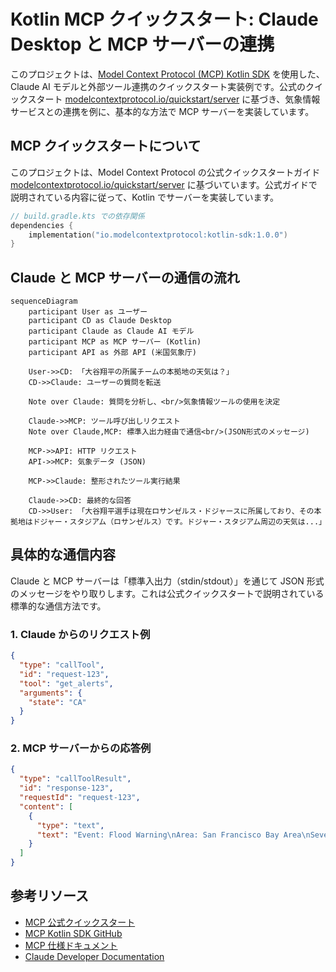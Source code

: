 # Kotlin MCP クイックスタート: Claude Desktop と MCP サーバーの連携

このプロジェクトは、[Model Context Protocol (MCP) Kotlin SDK](https://github.com/modelcontextprotocol/kotlin-sdk) を使用した、Claude AI モデルと外部ツール連携のクイックスタート実装例です。公式のクイックスタート [modelcontextprotocol.io/quickstart/server](https://modelcontextprotocol.io/quickstart/server) に基づき、気象情報サービスとの連携を例に、基本的な方法で MCP サーバーを実装しています。

## MCP クイックスタートについて

このプロジェクトは、Model Context Protocol の公式クイックスタートガイド [modelcontextprotocol.io/quickstart/server](https://modelcontextprotocol.io/quickstart/server) に基づいています。公式ガイドで説明されている内容に従って、Kotlin でサーバーを実装しています。

```kotlin
// build.gradle.kts での依存関係
dependencies {
    implementation("io.modelcontextprotocol:kotlin-sdk:1.0.0")
}
```

## Claude と MCP サーバーの通信の流れ

```mermaid
sequenceDiagram
    participant User as ユーザー
    participant CD as Claude Desktop
    participant Claude as Claude AI モデル
    participant MCP as MCP サーバー (Kotlin)
    participant API as 外部 API (米国気象庁)
    
    User->>CD: 「大谷翔平の所属チームの本拠地の天気は？」
    CD->>Claude: ユーザーの質問を転送
    
    Note over Claude: 質問を分析し、<br/>気象情報ツールの使用を決定
    
    Claude->>MCP: ツール呼び出しリクエスト
    Note over Claude,MCP: 標準入出力経由で通信<br/>(JSON形式のメッセージ)
    
    MCP->>API: HTTP リクエスト
    API->>MCP: 気象データ (JSON)
    
    MCP->>Claude: 整形されたツール実行結果
    
    Claude->>CD: 最終的な回答
    CD->>User: 「大谷翔平選手は現在ロサンゼルス・ドジャースに所属しており、その本拠地はドジャー・スタジアム（ロサンゼルス）です。ドジャー・スタジアム周辺の天気は...」
```

## 具体的な通信内容

Claude と MCP サーバーは「標準入出力（stdin/stdout）」を通じて JSON 形式のメッセージをやり取りします。これは公式クイックスタートで説明されている標準的な通信方法です。

### 1. Claude からのリクエスト例

```json
{
  "type": "callTool",
  "id": "request-123",
  "tool": "get_alerts",
  "arguments": {
    "state": "CA"
  }
}
```

### 2. MCP サーバーからの応答例

```json
{
  "type": "callToolResult",
  "id": "response-123",
  "requestId": "request-123",
  "content": [
    {
      "type": "text",
      "text": "Event: Flood Warning\nArea: San Francisco Bay Area\nSeverity: Moderate\nDescription: Heavy rainfall causing flooding in low-lying areas.\nInstruction: Move to higher ground if in affected areas."
    }
  ]
}
```

## 参考リソース

- [MCP 公式クイックスタート](https://modelcontextprotocol.io/quickstart/server)
- [MCP Kotlin SDK GitHub](https://github.com/modelcontextprotocol/kotlin-sdk)
- [MCP 仕様ドキュメント](https://modelcontextprotocol.ai/docs)
- [Claude Developer Documentation](https://docs.anthropic.com/claude/docs)